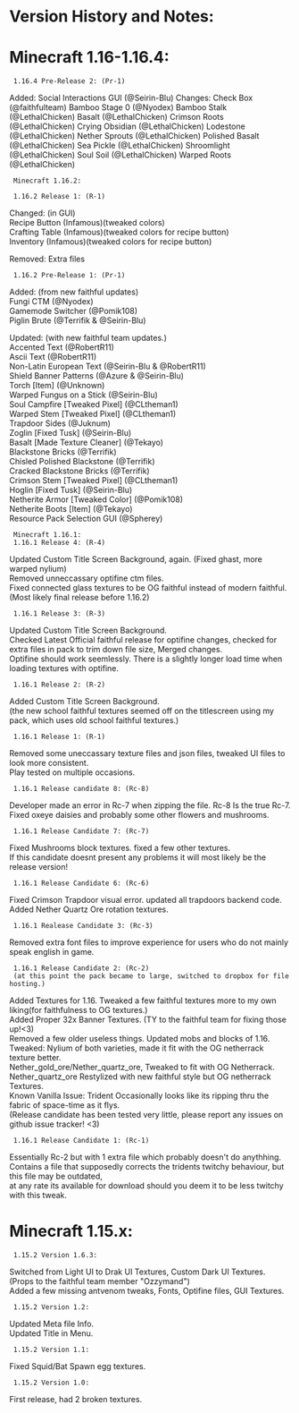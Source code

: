 # Version History and Notes:
# Minecraft 1.16-1.16.4:
     1.16.4 Pre-Release 2: (Pr-1)
   Added:
Social Interactions GUI (@Seirin-Blu)
   Changes:
Check Box (@faithfulteam)
Bamboo Stage 0 (@Nyodex)
Bamboo Stalk (@LethalChicken)
Basalt (@LethalChicken)
Crimson Roots (@LethalChicken)
Crying Obsidian (@LethalChicken)
Lodestone (@LethalChicken)
Nether Sprouts (@LethalChicken)
Polished Basalt (@LethalChicken)
Sea Pickle (@LethalChicken)
Shroomlight (@LethalChicken)
Soul Soil (@LethalChicken)
Warped Roots (@LethalChicken)

     Minecraft 1.16.2:
     
     1.16.2 Release 1: (R-1)
Changed: (in GUI)  
Recipe Button (Infamous)(tweaked colors)  
Crafting Table (Infamous)(tweaked colors for recipe button)  
Inventory (Infamous)(tweaked colors for recipe button)  
  
Removed: Extra files  

     1.16.2 Pre-Release 1: (Pr-1)
Added: (from new faithful updates)  
Fungi CTM (@Nyodex)  
Gamemode Switcher (@Pomik108)  
Piglin Brute (@Terrifik & @Seirin-Blu)  
  
Updated: (with new faithful team updates.)  
Accented Text (@RobertR11)  
Ascii Text (@RobertR11)  
Non-Latin European Text (@Seirin-Blu & @RobertR11)  
Shield Banner Patterns (@Azure & @Seirin-Blu)  
Torch [Item] (@Unknown)  
Warped Fungus on a Stick (@Seirin-Blu)  
Soul Campfire [Tweaked Pixel] (@CLtheman1)  
Warped Stem [Tweaked Pixel] (@CLtheman1)  
Trapdoor Sides (@Juknum)  
Zoglin [Fixed Tusk] (@Seirin-Blu)  
Basalt [Made Texture Cleaner] (@Tekayo)  
Blackstone Bricks (@Terrifik)  
Chisled Polished Blackstone (@Terrifik)  
Cracked Blackstone Bricks (@Terrifik)  
Crimson Stem [Tweaked Pixel] (@CLtheman1)  
Hoglin [Fixed Tusk] (@Seirin-Blu)  
Netherite Armor [Tweaked Color] (@Pomik108)  
Netherite Boots [Item] (@Tekayo)  
Resource Pack Selection GUI (@Spherey)  

     Minecraft 1.16.1:
     1.16.1 Release 4: (R-4)
Updated Custom Title Screen Background, again. (Fixed ghast, more warped nylium)  
Removed unneccassary optifine ctm files.  
Fixed connected glass textures to be OG faithful instead of modern faithful.  
(Most likely final release before 1.16.2)  

     1.16.1 Release 3: (R-3)
Updated Custom Title Screen Background.  
Checked Latest Official faithful release for optifine changes, checked for extra files in pack to trim down file size, Merged changes.  
Optifine should work seemlessly.  There is a slightly longer load time when loading textures with optifine.  

     1.16.1 Release 2: (R-2)
Added Custom Title Screen Background.  
(the new school faithful textures seemed off on the titlescreen using my pack, which uses old school faithful textures.)  

     1.16.1 Release 1: (R-1)
Removed some uneccassary texture files and json files, tweaked UI files to look more consistent.  
Play tested on multiple occasions.  

     1.16.1 Release candidate 8: (Rc-8)
Developer made an error in Rc-7 when zipping the file.  Rc-8 Is the true Rc-7.  
Fixed oxeye daisies and probably some other flowers and mushrooms.  

     1.16.1 Release Candidate 7: (Rc-7)
Fixed Mushrooms block textures.  fixed a few other textures.  
If this candidate doesnt present any problems it will most likely be the release version!  

     1.16.1 Release Candidate 6: (Rc-6)
Fixed Crimson Trapdoor visual error.  updated all trapdoors backend code.  
Added Nether Quartz Ore rotation textures.  

     1.16.1 Realease Candidate 3: (Rc-3)
Removed extra font files to improve experience for users who do not mainly speak english in game.  

     1.16.1 Release Candidate 2: (Rc-2) 
     (at this point the pack became to large, switched to dropbox for file hosting.)
Added Textures for 1.16.  Tweaked a few faithful textures more to my own liking(for faithfulness to OG textures.)  
Added Proper 32x Banner Textures.  (TY to the faithful team for fixing those up!<3)  
Removed a few older useless things.  Updated mobs and blocks of 1.16.  
Tweaked: Nylium of both varieties, made it fit with the OG netherrack texture better.  
Nether_gold_ore/Nether_quartz_ore, Tweaked to fit with OG Netherrack.  
Nether_quartz_ore Restylized with new faithful style but OG netherrack Textures.  
Known Vanilla Issue: Trident Occasionally looks like its ripping thru the fabric of space-time as it flys.  
(Release candidate has been tested very little, please report any issues on github issue tracker! <3)  

     1.16.1 Release Candidate 1: (Rc-1)
Essentially Rc-2 but with 1 extra file which probably doesn't do anythhing.  
Contains a file that supposedly corrects the tridents twitchy behaviour, but this file may be outdated,  
at any rate its available for download should you deem it to be less twitchy with this tweak.  

# Minecraft 1.15.x:
     1.15.2 Version 1.6.3:
Switched from Light UI to Drak UI Textures, Custom Dark UI Textures.  (Props to the faithful team member "Ozzymand")  
Added a few missing antvenom tweaks, Fonts, Optifine files, GUI Textures.  

     1.15.2 Version 1.2:
Updated Meta file Info.  
Updated Title in Menu.  

     1.15.2 Version 1.1:
Fixed Squid/Bat Spawn egg textures.  

     1.15.2 Version 1.0:
First release, had 2 broken textures.  

